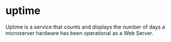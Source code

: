 # uptime
Uptime is a service that counts and displays the number of days a microserver hardware has been operational as a Web Server.
